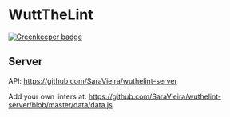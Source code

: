 
# WuttTheLint

[![Greenkeeper badge](https://badges.greenkeeper.io/SaraVieira/wutthelint.svg)](https://greenkeeper.io/)

## Server
API: https://github.com/SaraVieira/wuthelint-server

Add your own linters at: https://github.com/SaraVieira/wuthelint-server/blob/master/data/data.js
